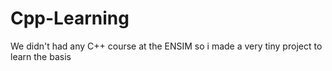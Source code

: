 # Cpp-Learning
We didn't had any C++ course at the ENSIM so i made a very tiny project to learn the basis
